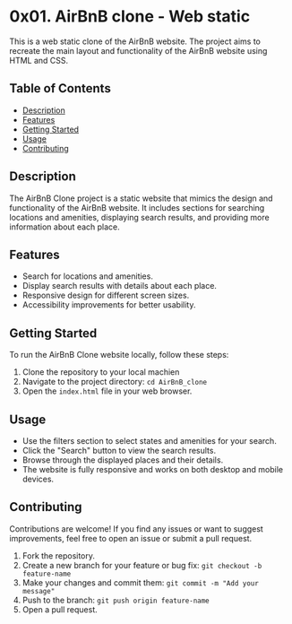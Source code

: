 # 0x01. AirBnB clone - Web static

This is a web static clone of the AirBnB website. The project aims to recreate the main layout and functionality of the AirBnB website using HTML and CSS.

## Table of Contents

- [Description](#description)
- [Features](#features)
- [Getting Started](#getting-started)
- [Usage](#usage)
- [Contributing](#contributing)

## Description

The AirBnB Clone project is a static website that mimics the design and functionality of the AirBnB website. It includes sections for searching locations and amenities, displaying search results, and providing more information about each place.

## Features

- Search for locations and amenities.
- Display search results with details about each place.
- Responsive design for different screen sizes.
- Accessibility improvements for better usability.

## Getting Started

To run the AirBnB Clone website locally, follow these steps:

1. Clone the repository to your local machien
2. Navigate to the project directory: `cd AirBnB_clone`
3. Open the `index.html` file in your web browser.

## Usage

- Use the filters section to select states and amenities for your search.
- Click the "Search" button to view the search results.
- Browse through the displayed places and their details.
- The website is fully responsive and works on both desktop and mobile devices.

## Contributing

Contributions are welcome! If you find any issues or want to suggest improvements, feel free to open an issue or submit a pull request.

1. Fork the repository.
2. Create a new branch for your feature or bug fix: `git checkout -b feature-name`
3. Make your changes and commit them: `git commit -m "Add your message"`
4. Push to the branch: `git push origin feature-name`
5. Open a pull request.

